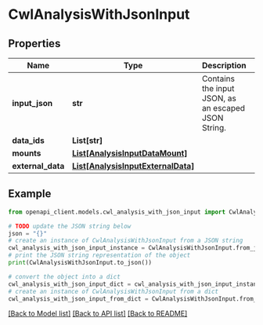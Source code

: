 # CwlAnalysisWithJsonInput


## Properties

Name | Type | Description | Notes
------------ | ------------- | ------------- | -------------
**input_json** | **str** | Contains the input JSON, as an escaped JSON String. | 
**data_ids** | **List[str]** |  | [optional] 
**mounts** | [**List[AnalysisInputDataMount]**](AnalysisInputDataMount.md) |  | [optional] 
**external_data** | [**List[AnalysisInputExternalData]**](AnalysisInputExternalData.md) |  | [optional] 

## Example

```python
from openapi_client.models.cwl_analysis_with_json_input import CwlAnalysisWithJsonInput

# TODO update the JSON string below
json = "{}"
# create an instance of CwlAnalysisWithJsonInput from a JSON string
cwl_analysis_with_json_input_instance = CwlAnalysisWithJsonInput.from_json(json)
# print the JSON string representation of the object
print(CwlAnalysisWithJsonInput.to_json())

# convert the object into a dict
cwl_analysis_with_json_input_dict = cwl_analysis_with_json_input_instance.to_dict()
# create an instance of CwlAnalysisWithJsonInput from a dict
cwl_analysis_with_json_input_from_dict = CwlAnalysisWithJsonInput.from_dict(cwl_analysis_with_json_input_dict)
```
[[Back to Model list]](../README.md#documentation-for-models) [[Back to API list]](../README.md#documentation-for-api-endpoints) [[Back to README]](../README.md)



